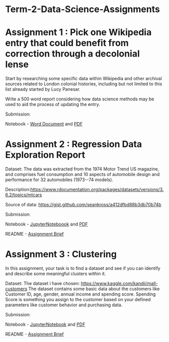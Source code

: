 # Term-2-Data-Science-Assignments

# Assignment 1 : Pick one Wikipedia entry that could benefit from correction through a decolonial lense

Start by researching some specific data within Wikipedia and other archival sources related to London colonial histories, including but not limited to this list already started by Lucy Panesar.

Write a 500 word report considering how data science methods may be used to aid the process of updating the entry.


Submission:

Notebook - [Word Document](https://git.arts.ac.uk/21035961/Term-2-Data-Science-Assignments/blob/master/Intro%20to%20DS%20-%20Assignment%201/Intro%20to%20DS%20-%20Assignment%201%20-%20Crysern%20Smith.docx) and [PDF](https://git.arts.ac.uk/21035961/Term-2-Data-Science-Assignments/blob/master/Intro%20to%20DS%20-%20Assignment%201/Intro%20to%20DS%20-%20Assignment%201%20-%20Crysern%20Smith.pdf)



# Assignment 2 : Regression Data Exploration Report

Dataset:  The data was extracted from the 1974 Motor Trend US magazine, and comprises fuel consumption and 10 aspects of automobile design and performance for 32 automobiles (1973--74 models).

Description:https://www.rdocumentation.org/packages/datasets/versions/3.6.2/topics/mtcars

Source of data: https://gist.github.com/seankross/a412dfbd88b3db70b74b

Submission:

Notebook - [JupyterNoteboook](https://git.arts.ac.uk/21035961/Term-2-Data-Science-Assignments/blob/master/Intro%20to%20DS%20-%20Assignment%202/Intro%20to%20DS%20-%20Assignment%202%20-%20Crysern%20Smith.ipynb) and [PDF](https://git.arts.ac.uk/21035961/Term-2-Data-Science-Assignments/blob/master/Intro%20to%20DS%20-%20Assignment%202/Intro%20to%20DS%20-%20Assignment%202%20.pdf)

README - [Assignment Brief](https://git.arts.ac.uk/21035961/Term-2-Data-Science-Assignments/blob/master/Intro%20to%20DS%20-%20Assignment%202/README.md)


# Assignment 3 : Clustering

In this assignment, your task is to find a dataset and see if you can identify and describe some meaningful clusters within it.

Dataset: The dataset i have chosen: https://www.kaggle.com/kandij/mall-customers The dataset contains some basic data about the customers like Customer ID, age, gender, annual income and spending score. Spending Score is something you assign to the customer based on your defined parameters like customer behavior and purchasing data.


Submission:

Notebook - [JupyterNotebook](https://git.arts.ac.uk/21035961/Term-2-Data-Science-Assignments/blob/master/Intro%20to%20DS%20-%20Assignment%203/Intro%20to%20DS%20-%20Assignment%203%20-%20Crysern%20Smith.ipynb) and [PDF](https://git.arts.ac.uk/21035961/Term-2-Data-Science-Assignments/blob/master/Intro%20to%20DS%20-%20Assignment%203/Intro%20to%20DS%20-%20Assignment%203.pdf)

README - [Assignment Brief](https://git.arts.ac.uk/21035961/Term-2-Data-Science-Assignments/blob/master/Intro%20to%20DS%20-%20Assignment%203/README.md)

